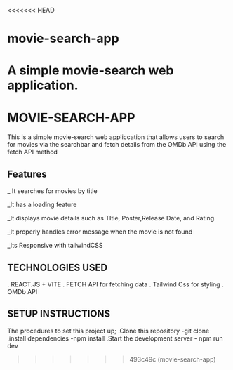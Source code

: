 <<<<<<< HEAD
# movie-search-app
A simple movie-search web application. 
=======
# MOVIE-SEARCH-APP

This is a simple movie-search web appliccation that allows users to search for movies via the searchbar and fetch details from the OMDb API using the fetch API method

## Features

_ It searches for movies by title

_It has a loading feature 

_It displays movie details such as TItle, Poster,Release Date, and Rating.

_It properly handles error message when the movie is not found

_Its Responsive with tailwindCSS

## TECHNOLOGIES USED
. REACT.JS + VITE
. FETCH API for fetching data
. Tailwind Css for styling
. OMDb API 

## SETUP INSTRUCTIONS
The procedures to set this project up;
.Clone this repository -git clone
.install dependencies -npm install
.Start the development server - npm run dev
>>>>>>> 493c49c (movie-search-app)
